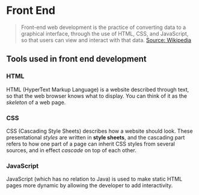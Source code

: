 # Front End
> Front-end web development is the practice of converting data to a graphical interface, through the use of HTML, CSS, and JavaScript, so that users can view and interact with that data.
[Source: Wikipedia](https://en.wikipedia.org/wiki/Front-end_web_development)

## Tools used in front end development
### HTML
HTML (HyperText Markup Language) is a website described through text, so that the web browser knows what to display. You can think of it as the *skeleton* of a web page.

### CSS
CSS (Cascading Style Sheets) describes how a website should look. These presentational *styles* are written in **style sheets**, and the cascading part refers to how one part of a page can inherit CSS styles from several sources, and in effect *cascade* on top of each other.

### JavaScript
JavaScript (which has no relation to Java) is used to make static HTML pages more dynamic by allowing the developer to add interactivity.